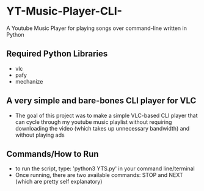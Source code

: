 # YT-Music-Player-CLI-
A Youtube Music Player for playing songs over command-line written in Python

## Required Python Libraries
* vlc
* pafy
* mechanize

## A very simple and bare-bones CLI player for VLC
* The goal of this project was to make a simple VLC-based CLI player that can cycle through my youtube music playlist without requiring downloading the video (which takes up unnecessary bandwidth) and without playing ads

## Commands/How to Run
* to run the script, type: 'python3 YTS.py' in your command line/terminal
* Once running, there are two available commands: STOP and NEXT (which are pretty self explanatory)
